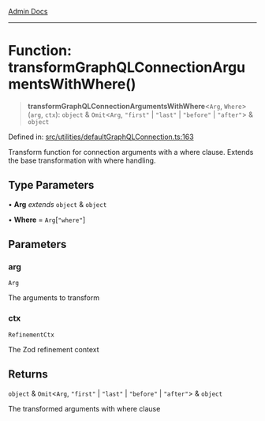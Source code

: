 [Admin Docs](/)

***

# Function: transformGraphQLConnectionArgumentsWithWhere()

> **transformGraphQLConnectionArgumentsWithWhere**\<`Arg`, `Where`\>(`arg`, `ctx`): `object` & `Omit`\<`Arg`, `"first"` \| `"last"` \| `"before"` \| `"after"`\> & `object`

Defined in: [src/utilities/defaultGraphQLConnection.ts:163](https://github.com/NishantSinghhhhh/talawa-api/blob/92ff044a4e2bbc8719de2b33b4f8d7d0a9aa0174/src/utilities/defaultGraphQLConnection.ts#L163)

Transform function for connection arguments with a where clause.
Extends the base transformation with where handling.

## Type Parameters

• **Arg** *extends* `object` & `object`

• **Where** = `Arg`\[`"where"`\]

## Parameters

### arg

`Arg`

The arguments to transform

### ctx

`RefinementCtx`

The Zod refinement context

## Returns

`object` & `Omit`\<`Arg`, `"first"` \| `"last"` \| `"before"` \| `"after"`\> & `object`

The transformed arguments with where clause
